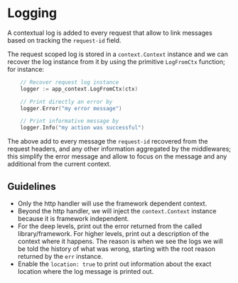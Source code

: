 # Logging

A contextual log is added to every request that allow
to link messages based on tracking the `request-id` field.

The request scoped log is stored in a `context.Context`
instance and we can recover the log instance from it by
using the primitive `LogFromCtx` function; for instance:

```go
    // Recover request log instance
    logger := app_context.LogFromCtx(ctx)

    // Print directly an error by
    logger.Error("my error message")

    // Print informative message by
    logger.Info("my action was successful")
```

The above add to every message the `request-id` recovered
from the request headers, and any other information aggregated
by the middlewares; this simplify the error message and allow
to focus on the message and any additional from the current
context.

## Guidelines

- Only the http handler will use the framework dependent
  context.
- Beyond the http handler, we will inject the `context.Context`
  instance because it is framework independent.
- For the deep levels, print out the error returned from the
  called library/framework. For higher levels, print out a
  description of the context where it happens. The reason is
  when we see the logs we will be told the history of
  what was wrong, starting with the root reason returned
  by the `err` instance.
- Enable the `location: true` to print out information about
  the exact location where the log message is printed out.
